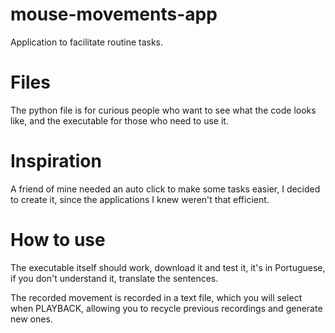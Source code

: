 # mouse-movements-app
Application to facilitate routine tasks.

# Files
The python file is for curious people who want to see what the code looks like, and the executable for those who need to use it.


# Inspiration
A friend of mine needed an auto click to make some tasks easier, I decided to create it, since the applications I knew weren't that efficient.

# How to use
The executable itself should work, download it and test it, it's in Portuguese, if you don't understand it, translate the sentences.

The recorded movement is recorded in a text file, which you will select when PLAYBACK, allowing you to recycle previous recordings and generate new ones.
